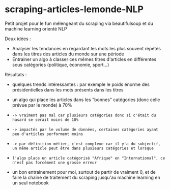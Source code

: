# scraping-articles-lemonde-NLP

Petit projet pour le fun mélengeant du scraping via beautifulsoup et du machine learning orienté NLP

Deux idées :

- Analyser les tendances en regardant les mots les plus souvent répétés dans les titres des articles du monde sur une période
- Entrainer un algo à classer ces mêmes titres d'articles en différentes sous catégories (politique, économie, sport...)


Résultats :

- quelques trends intéressantes : par exemple le poids énorme des présidentielles dans les mots présents dans les titres

- un algo qui place les articles dans les "bonnes" catégories (donc celle prévue par le monde) à 70% 
-     -> vraiment pas mal car plusieurs catégories donc si c'était du hasard se serait moins de 10%
-     -> impactés par le volume de données, certaines catégories ayant peu d'articles performent moins
-     -> par définition métier, c'est complexe car il y'a du subjectif, un même article peut être dans plusieurs catégories et lorsque 
-     l'algo place un article catégorisé "Afrique" en "International", ce n'est pas forcément une grosse erreur

- un bon entrainement pour moi, surtout de partir de vraiment 0, et de faire la chaîne de traitement du scraping jusqu'au machine learning en un seul notebook

